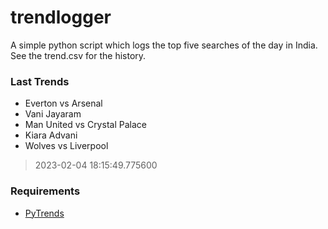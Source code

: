 # trendlogger
A simple python script which logs the top five searches of the day in India.<br>See the trend.csv for the history.<br>

<!-- Last Trends -->
### Last Trends
* Everton vs Arsenal
* Vani Jayaram
* Man United vs Crystal Palace
* Kiara Advani
* Wolves vs Liverpool
> 2023-02-04 18:15:49.775600

<!-- Requirements -->
### Requirements
* [PyTrends](https://github.com/dreyco676/pytrends)
